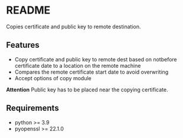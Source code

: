 # README

Copies certificate and public key to remote destination.

## Features

* Copy certificate and public key to remote dest based on notbefore certificate date to a location on the remote machine
* Compares the remote certificate start date to avoid overwriting
* Accept options of copy module

**Attention**
Public key has to be placed near the copying certificate.

## Requirements

* python >= 3.9
* pyopenssl >= 22.1.0
